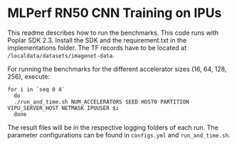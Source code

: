 # MLPerf RN50 CNN Training on IPUs

This readme describes how to run the benchmarks.
This code runs with Poplar SDK 2.3.
Install the SDK and the requirement.txt in the implementations folder.
The TF records have to be located at `/localdata/datasets/imagenet-data`.

For running the benchmarks for the different
accelerator sizes (16, 64, 128, 256),
execute:

```
for i in `seq 0 4`
  do
  ./run_and_time.sh NUM_ACCELERATORS SEED HOST0 PARTITION VIPU_SERVER_HOST NETMASK IPUUSER $i
  done
```

The result files will be in the respective logging folders of each run.
The parameter configurations can be found in `configs.yml`
and `run_and_time.sh`.
